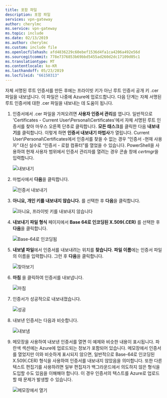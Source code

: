 ```yaml
---
title: 포함 파일
description: 포함 파일
services: vpn-gateway
author: cherylmc
ms.service: vpn-gateway
ms.topic: include
ms.date: 02/13/2019
ms.author: cherylmc
ms.custom: include file
ms.openlocfilehash: afd4836229c60ebef1536d4fa1ca4206a492e56d
ms.sourcegitcommit: 778e7376853b69bbd5455ad260d2dc17109d05c1
ms.translationtype: MT
ms.contentlocale: ko-KR
ms.lasthandoff: 05/23/2019
ms.locfileid: "66150313"
---
```

자체 서명된 루트 인증서를 만든 후에는 프라이빗 키가 아닌 루트 인증서 공개 키 .cer 파일을 내보냅니다. 이 파일은 나중에 Azure에 업로드합니다. 다음 단계는 자체 서명된 루트 인증서에 대한 .cer 파일을 내보내는 데 도움이 됩니다.

1. 인증서에서 .cer 파일을 가져오려면 **사용자 인증서 관리**를 엽니다. 일반적으로 'Certificates - Current User\Personal\Certificates'에서 자체 서명된 루트 인증서를 찾아 마우스 오른쪽 단추로 클릭합니다. **모든 태스크**를 클릭한 다음 **내보내기**를 클릭합니다. 이렇게 하면 **인증서 내보내기 마법사**가 열립니다. Current User\Personal\Certificates에서 인증서를 찾을 수 없는 경우 “인증서 -현재 사용자” 대신 실수로 “인증서 - 로컬 컴퓨터”를 열었을 수 있습니다. PowerShell을 사용하여 현재 사용자 범위에서 인증서 관리자를 열려는 경우 콘솔 창에 *certmgr*을 입력합니다.

   ![내보내기](./media/vpn-gateway-certificates-export-public-key-include/export.png)
2. 마법사에서 **다음**을 클릭합니다.

   ![인증서 내보내기](./media/vpn-gateway-certificates-export-public-key-include/exportwizard.png)
3. **아니요, 개인 키를 내보내지 않습니다.** 를 선택한 후 **다음**을 클릭합니다.

   ![아니요, 프라이빗 키를 내보내지 않습니다](./media/vpn-gateway-certificates-export-public-key-include/notprivatekey.png)
4. **내보내기 파일 형식** 페이지에서 **Base 64로 인코딩된 X.509(.CER)** 를 선택한 후 **다음**을 클릭합니다.

   ![Base-64로 인코딩됨](./media/vpn-gateway-certificates-export-public-key-include/base64.png)
5. **내보낼 파일**에서 인증서를 내보내려는 위치를 **찾습니다**. **파일 이름**에는 인증서 파일의 이름을 입력합니다. 그런 후 **다음**을 클릭합니다.

   ![찾아보기](./media/vpn-gateway-certificates-export-public-key-include/browse.png)
6. **마침** 을 클릭하여 인증서를 내보냅니다.

   ![마침](./media/vpn-gateway-certificates-export-public-key-include/finish.png)
7. 인증서가 성공적으로 내보내졌습니다.

   ![성공](./media/vpn-gateway-certificates-export-public-key-include/success.png)
8. 내보낸 인증서는 다음과 비슷합니다.

   ![내보냄](./media/vpn-gateway-certificates-export-public-key-include/exported.png)
9. 메모장을 사용하여 내보낸 인증서를 열면 이 예제와 비슷한 내용이 표시됩니다. 파란색 섹션에는 Azure에 업로드되는 정보가 포함되어 있습니다. 메모장에서 인증서를 열었지만 이와 비슷하게 표시되지 않으면, 일반적으로 Base-64로 인코딩된 X.509(.CER) 형식을 사용하여 인증서를 내보내지 않았음을 의미합니다. 또한 다른 텍스트 편집기를 사용하려면 일부 편집자가 백그라운드에서 의도하지 않은 형식을 도입할 수도 있음을 이해해야 합니다. 이 경우 인증서의 텍스트를 Azure로 업로드할 때 문제가 발생할 수 있습니다.

   ![메모장에서 열기](./media/vpn-gateway-certificates-export-public-key-include/notepad.png)
